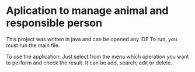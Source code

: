 # Aplication to manage animal and responsible person

This project was written in java and can be opened any IDE
To run, you must run the main file.

To use the application:
Just select from the menu which operation you want to perform and check the result. It can be add, search, edit or delete.

